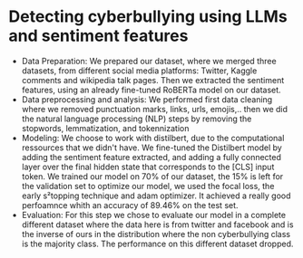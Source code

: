 # Detecting cyberbullying using LLMs and sentiment features
- Data Preparation:
We prepared our dataset, where we merged three datasets, from different social media platforms: Twitter, Kaggle comments and wikipedia talk pages. Then we extracted the sentiment features, using an already fine-tuned RoBERTa model on our dataset.
- Data preprocessing and analysis:
We performed first data cleaning where we removed punctuation marks, links, urls, emojis,.. then we did the natural language processing (NLP) steps by removing the stopwords, lemmatization, and tokennization
- Modeling:
We choose to work with distilbert, due to the computational ressources that we didn't have. We fine-tuned the Distilbert model by adding the sentiment feature extracted, and adding a fully connected layer over the final hidden state that corresponds to the [CLS] input token. We trained our model on 70% of our dataset, the 15% is left for the validation set to optimize our model, we used the focal loss, the early s²topping technique and adam optimizer. It achieved a really good perfoamnce whith an accuracy of 89.46% on the test set.   
- Evaluation:
For this step we chose to evaluate our model in a complete different dataset where the data here is from twitter and facebook and is the inverse of ours in the distribution where the non cyberbullying class is the majority class. The performance on this different dataset dropped.  


